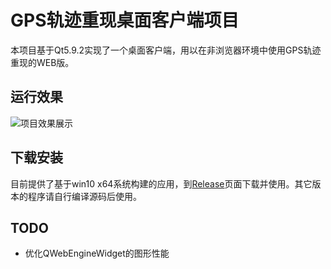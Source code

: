 # GPS轨迹重现桌面客户端项目

本项目基于Qt5.9.2实现了一个桌面客户端，用以在非浏览器环境中使用GPS轨迹重现的WEB版。

## 运行效果
![项目效果展示](https://i.loli.net/2017/11/13/5a0967937a0a4.gif "GPS轨迹重现效果")

## 下载安装
目前提供了基于win10 x64系统构建的应用，到[Release](https://github.com/shlllshlll/GPSLoc/releases)页面下载并使用。其它版本的程序请自行编译源码后使用。

## TODO
- 优化QWebEngineWidget的图形性能


